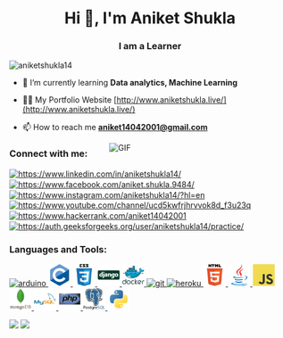 <h1 align="center">Hi 👋, I'm Aniket Shukla</h1>
<h3 align="center">I am a Learner</h3>

<p align="left"> <img src="https://komarev.com/ghpvc/?username=aniketshukla14&label=Profile%20views&color=0e75b6&style=flat" alt="aniketshukla14" /> </p>

- 🌱 I’m currently learning **Data analytics, Machine Learning**

- 👨‍💻 My Portfolio Website [http://www.aniketshukla.live/](http://www.aniketshukla.live/)

<!--- 📝 I regularly write articles on <!--[#coming soon](#coming soon)-->

- 📫 How to reach me **aniket14042001@gmail.com**

<!--- 📄 Know about my experiences <a href="https://drive.google.com/file/d/1S4f0qgNxJzideEjoN6OHGOVXeQvrunAA/view?usp=sharing"> Click Here </a>-->

 <!--⚡ Fun fact **one million earth can fit inside a sun**-->
 <img align="right" alt="GIF" src="https://media.giphy.com/media/SWoSkN6DxTszqIKEqv/giphy.gif" width="325"/>

<h3 align="left">Connect with me:</h3>
<p align="left">
<a href="https://linkedin.com/in/https://www.linkedin.com/in/aniketshukla14/" target="blank"><img align="center" src="https://raw.githubusercontent.com/rahuldkjain/github-profile-readme-generator/master/src/images/icons/Social/linked-in-alt.svg" alt="https://www.linkedin.com/in/aniketshukla14/" height="30" width="40" /></a>
<a href="https://fb.com/https://www.facebook.com/aniket.shukla.9484/" target="blank"><img align="center" src="https://raw.githubusercontent.com/rahuldkjain/github-profile-readme-generator/master/src/images/icons/Social/facebook.svg" alt="https://www.facebook.com/aniket.shukla.9484/" height="30" width="40" /></a>
<a href="https://instagram.com/https://www.instagram.com/aniketshukla14/?hl=en" target="blank"><img align="center" src="https://raw.githubusercontent.com/rahuldkjain/github-profile-readme-generator/master/src/images/icons/Social/instagram.svg" alt="https://www.instagram.com/aniketshukla14/?hl=en" height="30" width="40" /></a>
<a href="https://www.youtube.com/c/https://www.youtube.com/channel/ucd5kwfrjhrvvok8d_f3u23q" target="blank"><img align="center" src="https://raw.githubusercontent.com/rahuldkjain/github-profile-readme-generator/master/src/images/icons/Social/youtube.svg" alt="https://www.youtube.com/channel/ucd5kwfrjhrvvok8d_f3u23q" height="30" width="40" /></a>
<a href="https://www.hackerrank.com/https://www.hackerrank.com/aniket14042001" target="blank"><img align="center" src="https://raw.githubusercontent.com/rahuldkjain/github-profile-readme-generator/master/src/images/icons/Social/hackerrank.svg" alt="https://www.hackerrank.com/aniket14042001" height="30" width="40" /></a>
<a href="https://auth.geeksforgeeks.org/user/https://auth.geeksforgeeks.org/user/aniketshukla14/practice/" target="blank"><img align="center" src="https://raw.githubusercontent.com/rahuldkjain/github-profile-readme-generator/master/src/images/icons/Social/geeks-for-geeks.svg" alt="https://auth.geeksforgeeks.org/user/aniketshukla14/practice/" height="30" width="40" /></a>
</p>

<h3 align="left">Languages and Tools:</h3>
<p align="left"> <a href="https://www.arduino.cc/" target="_blank" rel="noreferrer"> <img src="https://cdn.worldvectorlogo.com/logos/arduino-1.svg" alt="arduino" width="40" height="40"/> </a> <a href="https://www.cprogramming.com/" target="_blank" rel="noreferrer"> <img src="https://raw.githubusercontent.com/devicons/devicon/master/icons/c/c-original.svg" alt="c" width="40" height="40"/> </a> <a href="https://www.w3schools.com/css/" target="_blank" rel="noreferrer"> <img src="https://raw.githubusercontent.com/devicons/devicon/master/icons/css3/css3-original-wordmark.svg" alt="css3" width="40" height="40"/> </a> <a href="https://www.djangoproject.com/" target="_blank" rel="noreferrer"> <img src="https://raw.githubusercontent.com/devicons/devicon/master/icons/django/django-original.svg" alt="django" width="40" height="40"/> </a> <a href="https://www.docker.com/" target="_blank" rel="noreferrer"> <img src="https://raw.githubusercontent.com/devicons/devicon/master/icons/docker/docker-original-wordmark.svg" alt="docker" width="40" height="40"/> </a> <a href="https://git-scm.com/" target="_blank" rel="noreferrer"> <img src="https://www.vectorlogo.zone/logos/git-scm/git-scm-icon.svg" alt="git" width="40" height="40"/> </a> <a href="https://heroku.com" target="_blank" rel="noreferrer"> <img src="https://www.vectorlogo.zone/logos/heroku/heroku-icon.svg" alt="heroku" width="40" height="40"/> </a> <a href="https://www.w3.org/html/" target="_blank" rel="noreferrer"> <img src="https://raw.githubusercontent.com/devicons/devicon/master/icons/html5/html5-original-wordmark.svg" alt="html5" width="40" height="40"/> </a> <a href="https://www.java.com" target="_blank" rel="noreferrer"> <img src="https://raw.githubusercontent.com/devicons/devicon/master/icons/java/java-original.svg" alt="java" width="40" height="40"/> </a> <a href="https://developer.mozilla.org/en-US/docs/Web/JavaScript" target="_blank" rel="noreferrer"> <img src="https://raw.githubusercontent.com/devicons/devicon/master/icons/javascript/javascript-original.svg" alt="javascript" width="40" height="40"/> </a> <a href="https://www.mongodb.com/" target="_blank" rel="noreferrer"> <img src="https://raw.githubusercontent.com/devicons/devicon/master/icons/mongodb/mongodb-original-wordmark.svg" alt="mongodb" width="40" height="40"/> </a> <a href="https://www.mysql.com/" target="_blank" rel="noreferrer"> <img src="https://raw.githubusercontent.com/devicons/devicon/master/icons/mysql/mysql-original-wordmark.svg" alt="mysql" width="40" height="40"/> </a> <a href="https://www.php.net" target="_blank" rel="noreferrer"> <img src="https://raw.githubusercontent.com/devicons/devicon/master/icons/php/php-original.svg" alt="php" width="40" height="40"/> </a> <a href="https://www.postgresql.org" target="_blank" rel="noreferrer"> <img src="https://raw.githubusercontent.com/devicons/devicon/master/icons/postgresql/postgresql-original-wordmark.svg" alt="postgresql" width="40" height="40"/> </a> <a href="https://www.python.org" target="_blank" rel="noreferrer"> <img src="https://raw.githubusercontent.com/devicons/devicon/master/icons/python/python-original.svg" alt="python" width="40" height="40"/> </a> </p>
<!--<p><img align="left" src="https://github-readme-stats.vercel.app/api/top-langs?username=aniketshukla14&show_icons=true&locale=en&layout=compact" alt="aniketshukla14" /></p>

<p>&nbsp;<img align="center" src="https://github-readme-stats.vercel.app/api?username=aniketshukla14&show_icons=true&locale=en" alt="aniketshukla14" /></p>
-->
<!--<p><img align="center" src="https://github-readme-streak-stats.herokuapp.com/?user=aniketshukla14&" alt="aniketshukla14" /></p>
-->
<img height="180em" src="https://github-readme-stats-eight-theta.vercel.app/api?username=aniketshukla14&show_icons=true&include_all_commits=true&count_private=true&theme=radical"/>&nbsp;<img height="180em" src="https://github-readme-stats-eight-theta.vercel.app/api/top-langs/?username=aniketshukla14&layout=compact&langs_count=8&count_private=true&theme=radical"/>

